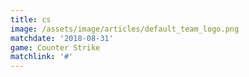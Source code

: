 ```yaml
---
title: cs
image: /assets/image/articles/default_team_logo.png
matchdate: '2018-08-31'
game: Counter Strike
matchlink: '#'
---
```


